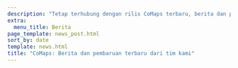 ```yaml
---
description: "Tetap terhubung dengan rilis CoMaps terbaru, berita dan pembaruan dari tim kami"
extra:
  menu_title: Berita
page_template: news_post.html
sort_by: date
template: news.html
title: "CoMaps: Berita dan pembaruan terbaru dari tim kami"
---
```

